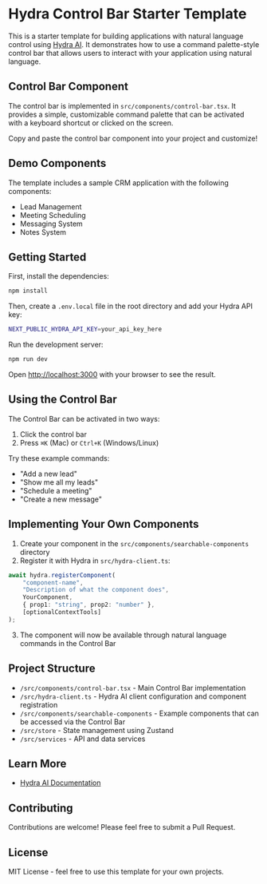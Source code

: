# Hydra Control Bar Starter Template

This is a starter template for building applications with natural language control using [Hydra AI](https://github.com/michaelmagan/hydraai). It demonstrates how to use a command palette-style control bar that allows users to interact with your application using natural language.

## Control Bar Component

The control bar is implemented in `src/components/control-bar.tsx`. It provides a simple, customizable command palette that can be activated with a keyboard shortcut or clicked on the screen.

Copy and paste the control bar component into your project and customize!

## Demo Components

The template includes a sample CRM application with the following components:

- Lead Management
- Meeting Scheduling
- Messaging System
- Notes System

## Getting Started

First, install the dependencies:

```bash
npm install
```

Then, create a `.env.local` file in the root directory and add your Hydra API key:

```bash
NEXT_PUBLIC_HYDRA_API_KEY=your_api_key_here
```

Run the development server:

```bash
npm run dev
```

Open [http://localhost:3000](http://localhost:3000) with your browser to see the result.

## Using the Control Bar

The Control Bar can be activated in two ways:
1. Click the control bar 
2. Press `⌘K` (Mac) or `Ctrl+K` (Windows/Linux)

Try these example commands:
- "Add a new lead"
- "Show me all my leads"
- "Schedule a meeting"
- "Create a new message"

## Implementing Your Own Components

1. Create your component in the `src/components/searchable-components` directory
2. Register it with Hydra in `src/hydra-client.ts`:

```typescript
await hydra.registerComponent(
    "component-name",
    "Description of what the component does",
    YourComponent,
    { prop1: "string", prop2: "number" },
    [optionalContextTools]
);
```

3. The component will now be available through natural language commands in the Control Bar

## Project Structure

- `/src/components/control-bar.tsx` - Main Control Bar implementation
- `/src/hydra-client.ts` - Hydra AI client configuration and component registration
- `/src/components/searchable-components` - Example components that can be accessed via the Control Bar
- `/src/store` - State management using Zustand
- `/src/services` - API and data services

## Learn More

- [Hydra AI Documentation](https://github.com/michaelmagan/hydraai)

## Contributing

Contributions are welcome! Please feel free to submit a Pull Request.

## License

MIT License - feel free to use this template for your own projects.
